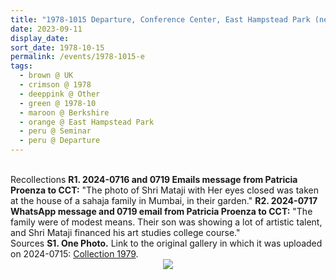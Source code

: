 ```yaml
---
title: "1978-1015 Departure, Conference Center, East Hampstead Park (near Wokingham, 60 kms W of London), Berkshire, UK"
date: 2023-09-11
display_date: 
sort_date: 1978-10-15
permalink: /events/1978-1015-e
tags:
  - brown @ UK
  - crimson @ 1978
  - deeppink @ Other
  - green @ 1978-10
  - maroon @ Berkshire
  - orange @ East Hampstead Park  
  - peru @ Seminar
  - peru @ Departure  
---
```


<br>

<wave-list>
  <list-title color="DarkSeaGreen" width="65"> Recollections</list-title>
  <list-item color="BlanchedAlmond" width="280"><b>R1. 2024-0716 and 0719 Emails message from Patricia Proenza to CCT:</b> "The photo of Shri Mataji with Her eyes closed was taken at the house of a sahaja family in Mumbai, in their garden."</list-item>
   <list-item color="Lavender" width="280"><b>R2. 2024-0717 WhatsApp message and 0719 email from Patricia Proenza to CCT:</b> "The family were of modest means. Their son was showing a lot of artistic talent, and Shri Mataji financed his art studies college course."</list-item>
</wave-list>

<br>

<wave-list>
  <list-title color="DarkSeaGreen" width="40">Sources</list-title>
  <list-item color="BlanchedAlmond"  width="280"><b>S1. One Photo.</b> Link to the original gallery in which it was uploaded on 2024-0715: <a href="https://eternalmoments.smugmug.com/Collections/Patricia-Proenza-Collection/1979/">Collection 1979</a>.</list-item>
</wave-list>

<div style="text-align: center"><img src="https://pub-bcc3cbe9b1e94ba1ac28915f7a3900fa.r2.dev/1979-0100_Public_Program_Garden_House_of_a_Sahaja_Yogi_Mumbai_Maharashtra_India_01_(Photo_credit_Patricia_Proenza).jpg" /></div>